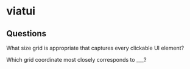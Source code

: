 # viatui

## Questions

What size grid is appropriate that captures every clickable UI element?

Which grid coordinate most closely corresponds to ___?
